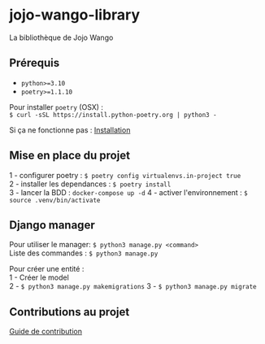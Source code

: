 # jojo-wango-library

La bibliothèque de Jojo Wango

## Prérequis

- `python>=3.10`  
- `poetry>=1.1.10`  

Pour installer `poetry` (OSX) :  
`$ curl -sSL https://install.python-poetry.org | python3 -`  

Si ça ne fonctionne pas : [Installation](https://python-poetry.org/docs/)

## Mise en place du projet

1 - configurer poetry : `$ poetry config virtualenvs.in-project true`  
2 - installer les dependances : `$ poetry install`  
3 - lancer la BDD : `docker-compose up -d`
4 - activer l'environnement : `$ source .venv/bin/activate`  

## Django manager

Pour utiliser le manager: `$ python3 manage.py <command>`  
Liste des commandes : `$ python3 manage.py`

Pour créer une entité :  
1 - Créer le model  
2 - `$ python3 manage.py makemigrations`
3 - `$ python3 manage.py migrate`

## Contributions au projet

[Guide de contribution](https://github.com/adxl/jojo-wango-library/blob/master/CONTRIBUTING.md)
